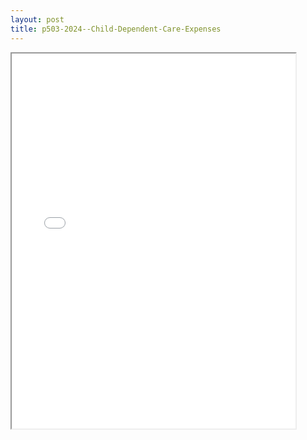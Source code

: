 ```yaml
---
layout: post
title: p503-2024--Child-Dependent-Care-Expenses
---
```


<div class="pdf-container">
<iframe src="/ea//_pdf-2-md/p503-2024--Child-Dependent-Care-Expenses.pdf" height="600" width="90%" allowFullScreen="true"></iframe>
</div>

